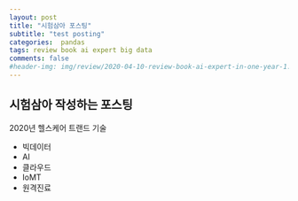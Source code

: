 ```yaml
---  
layout: post  
title: "시험삼아 포스팅"  
subtitle: "test posting"  
categories:  pandas  
tags: review book ai expert big data  
comments: false  
#header-img: img/review/2020-04-10-review-book-ai-expert-in-one-year-1.jpg  
---  
```

## 시험삼아 작성하는 포스팅

2020년 헬스케어 트랜드 기술
- 빅데이터
- AI
- 클라우드
- IoMT
- 원격진료